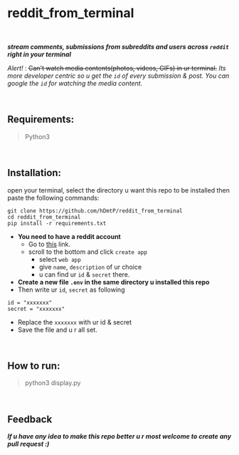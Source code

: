 # reddit_from_terminal

<br>

***stream comments, submissions from subreddits and users across `reddit` right in your terminal***

_Alert!_ : ~~Can't watch media contents(photos, videos, GIFs) in ur terminal.~~ *Its more developer centric so u get the `id` of every submission & post. You can google the `id` for watching the media content.*

<br>

## Requirements:
> Python3

<br>

## Installation:
open your terminal, select the directory u want this repo to be installed then paste the following commands:
```
git clone https://github.com/hDmtP/reddit_from_terminal
cd reddit_from_terminal
pip install -r requirements.txt
```
- **You need to have a reddit account**
  - Go to [this](https://www.reddit.com/prefs/apps) link.
  - scroll to the bottom and click `create app`
    - select `web app`
    - give `name`, `description` of ur choice
    - u can find ur `id` & `secret` there.
- **Create a new file `.env` in the same directory u installed this repo**
- Then write ur `id`, `secret` as following
```
id = "xxxxxxx"
secret = "xxxxxxx"
```
- Replace the `xxxxxxx` with ur id & secret
- Save the file and u r all set.

<br>

## How to run:
> python3 display.py

<br>

## Feedback
***If u have any idea to make this repo better u r most welcome to create any pull request :)***
